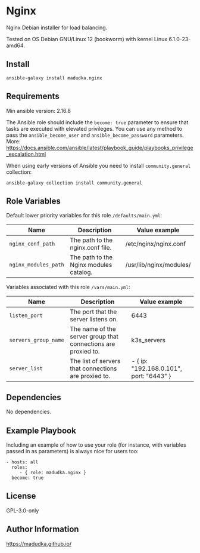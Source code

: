 Nginx
=========

Nginx Debian installer for load balancing.

Tested on OS Debian GNU/Linux 12 (bookworm) with kernel Linux 6.1.0-23-amd64.

Install
-------
```
ansible-galaxy install madudka.nginx
```

Requirements
------------
Min ansible version: 2.16.8

The Ansible role should include the `become: true` parameter to ensure that tasks are executed with elevated privileges.
You can use any method to pass the `ansible_become_user` and `ansible_become_password` parameters.
More: https://docs.ansible.com/ansible/latest/playbook_guide/playbooks_privilege_escalation.html

When using early versions of Ansible you need to install `community.general` collection:

```
ansible-galaxy collection install community.general
```


Role Variables
--------------
Default lower priority variables for this role `/defaults/main.yml`:

| Name                 | Description                            | Value example           |
|----------------------|----------------------------------------|-------------------------|
| `nginx_conf_path`    | The path to the nginx.conf file.       | /etc/nginx/nginx.conf   |
| `nginx_modules_path` | The path to the Nginx modules catalog. | /usr/lib/nginx/modules/ |

Variables associated with this role `/vars/main.yml`:

| Name                 | Description                                                   | Value example                           |
|----------------------|---------------------------------------------------------------|-----------------------------------------|
| `listen_port`        | The port that the server listens on.                          | 6443                                    |
| `servers_group_name` | The name of the server group that connections are proxied to. | k3s_servers                             |
| `server_list`        | The list of servers that connections are proxied to.          | - { ip: "192.168.0.101", port: "6443" } |

Dependencies
------------

No dependencies.

Example Playbook
----------------

Including an example of how to use your role (for instance, with variables passed in as parameters) is always nice for users too:

    - hosts: all
      roles:
         - { role: madudka.nginx }
      become: true

License
-------

GPL-3.0-only

Author Information
------------------

https://madudka.github.io/